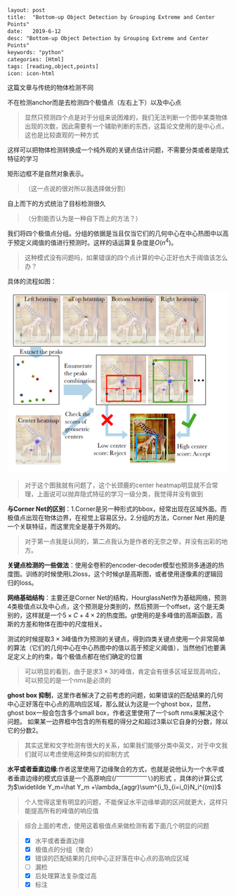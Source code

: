 ```
layout: post
title:  "Bottom-up Object Detection by Grouping Extreme and Center Points"
date:   2019-6-12
desc: "Bottom-up Object Detection by Grouping Extreme and Center Points"
keywords: "python"
categories: [Html]
tags: [reading,object,points]
icon: icon-html
```

这篇文章与传统的物体检测不同

不在检测anchor而是去检测四个极值点（左右上下）以及中心点

> 显然只预测四个点是对于分组来说困难的，我们无法判断一个图中某类物体出现的次数，因此需要有一个辅助判断的东西，这篇论文使用的是中心点，这也是比较直观的一种方式

这样可以把物体检测转换成一个纯外观的关键点估计问题，不需要分类或者是隐式特征的学习

矩形边框不是自然对象表示。

> （这一点说的很对所以我选择做分割）

自上而下的方式统治了目标检测很久

> （分割能否认为是一种自下而上的方法？）

我们将四个极值点分组。分组的依据是当且仅当它们的几何中心在中心热图中以高于预定义阈值的值进行预测时。这样的话运算复杂度是$O(n^4)​$。

> 这种模式没有问题吗，如果错误的四个点计算的中心正好也大于阈值该怎么办？

具体的流程如图：

![1](..\assets\img\paper-6-1.jpg)

> 对于这个图我就有问题了，这个长颈鹿的center heatmap明显就不合常理，上面说可以抛弃隐式特征的学习一级分类，我觉得并没有做到

**与Corner Net的区别**：1.Corner是另一种形式的bbox，经常出现在区域外面。而极值点出现在物体边界，在视觉上容易区分。2.分组的方法，Corner Net 用的是一个关联特征，而这里完全是基于外观的。

> 对于第一点我是认同的，第二点我认为是作者的无奈之举，并没有出彩的地方。

**关键点检测的一些做法**：使用全卷积的encoder-decoder模型也预测多通道的热度图。训练的时候使用L2loss，这个时候gt是高斯图，或者使用逐像素的逻辑回归的loss。

**网络基础结构**：主要还是Corner Net的结构，HourglassNet作为基础网络，预测4类极值点以及中心点，这个预测是分类别的，然后预测一个offset，这个是无类别的，这样就是一个$5\times C +4\times 2$的热度图。gt使用的是多峰值的高斯函数，高斯的方差和物体在图中的尺度相关。

测试的时候提取$3\times3$峰值作为预测的关键点，得到四类关键点使用一个非常简单的算法（它们的几何中心在中心热图中的值以高于预定义阈值），当然他们也要满足定义上的约束，每个极值点都在他们确定的位置

> 可以明显的看到，由于是求$3\times 3$的峰值，肯定会有很多区域呈现高响应，可以预见的是一个nms是必须的

**ghost box 抑制**，这里作者解决了之前考虑的问题，如果错误的匹配结果的几何中心正好落在中心点的高响应区域，那么就认为这是一个ghost box，显然，ghost box一般会包含多个small box，作者这里使用了一个soft nms来解决这个问题。   如果某一边界框中包含的所有框的得分之和超过3乘以它自身的分数，除以它的分数2。

> 其实这里和文字检测有很大的关系，如果我们能够分类中英文，对于中文我们就可以考虑使用这种类似的抑制方式

**水平或者垂直边缘**:作者这里使用了边缘聚合的方式，也就是说他认为一个水平或者垂直边缘的模式应该是一个高原响应$(/^{——————}\backslash)$的形式 ，具体的计算公式为$\widetilde Y_m=\hat Y_m +\lambda_{aggr}\sum^{i_1}_{i=i_0}N_i^{(m)}$

> 个人觉得这里有明显的问题，不能保证水平边缘单调的区间就更大，这样只能提高所有的峰值的响应值



> 综合上面的考虑，使用这着极值点来做检测有着下面几个明显的问题
>
> - [x] 水平或者垂直边缘
> - [x] 极值点的分组（聚合）
> - [x] 错误的匹配结果的几何中心正好落在中心点的高响应区域
> - [ ] 漏检
> - [x] 后处理算法复杂度过高
> - [x] 标注